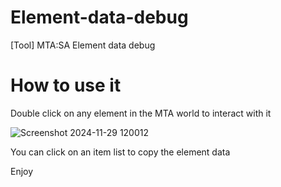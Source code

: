 # Element-data-debug
[Tool] MTA:SA Element data debug


# How to use it
Double click on any element in the MTA world to interact with it

![Screenshot 2024-11-29 120012](https://github.com/user-attachments/assets/b501d84e-22cf-4233-aa34-623a99515e38)


You can click on an item list to copy the element data


Enjoy
